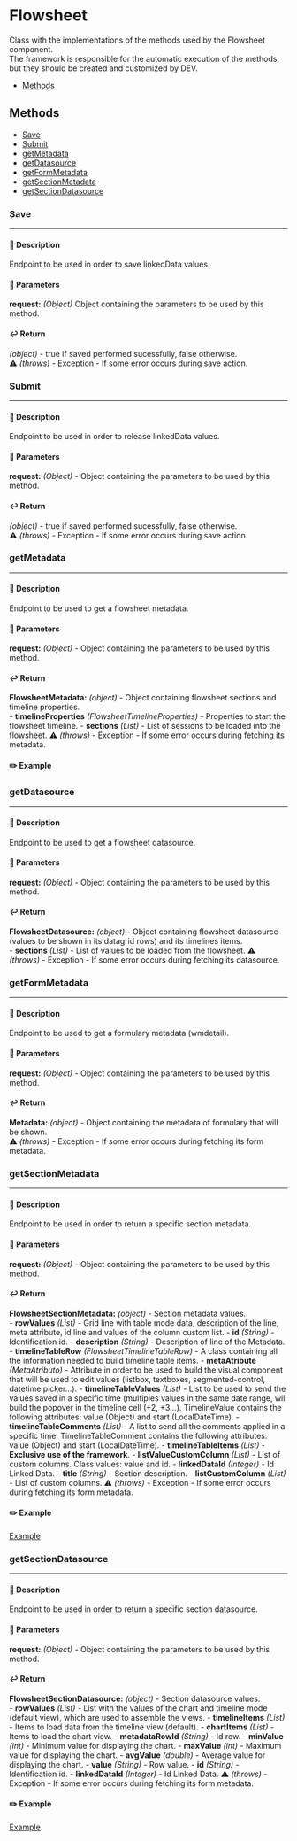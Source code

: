 # Flowsheet

Class with the implementations of the methods used by the Flowsheet component. <br />
The framework is responsible for the automatic execution of the methods, but they should be created and customized by DEV. <br />

- [Methods](#Methods)

## Methods
- [Save](#Save)
- [Submit](#Submit)
- [getMetadata](#getMetadata)
- [getDatasource](#getDatasource)
- [getFormMetadata](#getFormMetadata)
- [getSectionMetadata](#getSectionMetadata)
- [getSectionDatasource](#getSectionDatasource)


### Save
----
#### :page_with_curl: Description
Endpoint to be used in order to save linkedData values.

#### :bookmark_tabs: Parameters
**request:** _(Object)_  Object containing the parameters to be used by this method. <br />

#### :leftwards_arrow_with_hook: Return
_(object)_ - true if saved performed sucessfully, false otherwise. <br />
:warning: _(throws)_ - Exception - If some error occurs during save action.


### Submit
----
#### :page_with_curl: Description
Endpoint to be used in order to release linkedData values.

#### :bookmark_tabs: Parameters
**request:** _(Object)_ - Object containing the parameters to be used by this method. <br />

#### :leftwards_arrow_with_hook: Return
_(object)_ - true if saved performed sucessfully, false otherwise. <br />
:warning: _(throws)_ - Exception - If some error occurs during save action.


### getMetadata
----
#### :page_with_curl: Description
Endpoint to be used to get a flowsheet metadata.

#### :bookmark_tabs: Parameters
**request:** _(Object)_ - Object containing the parameters to be used by this method. <br />

#### :leftwards_arrow_with_hook: Return
**FlowsheetMetadata:** _(object)_ - Object containing flowsheet sections and timeline properties. <br />
    - **timelineProperties** _(FlowsheetTimelineProperties)_ - Properties to start the flowsheet timeline.
    - **sections** _(List<FlowsheetSectionMetadata>)_ - List of sessions to be loaded into the flowsheet.
:warning: _(throws)_ - Exception - If some error occurs during fetching its metadata.

#### :pencil2: Example

### getDatasource
----
#### :page_with_curl: Description
Endpoint to be used to get a flowsheet datasource.

#### :bookmark_tabs: Parameters
**request:** _(Object)_ - Object containing the parameters to be used by this method. <br />

#### :leftwards_arrow_with_hook: Return
**FlowsheetDatasource:** _(object)_ - Object containing flowsheet datasource (values to be shown in its datagrid rows) and its timelines items. <br />
    - **sections** _(List<FlowsheetSectionDatasource>)_ - List of values ​​to be loaded from the flowsheet.
:warning: _(throws)_ - Exception - If some error occurs during fetching its datasource.


### getFormMetadata
----
#### :page_with_curl: Description
Endpoint to be used to get a formulary metadata (wmdetail).

#### :bookmark_tabs: Parameters
**request:** _(Object)_ - Object containing the parameters to be used by this method. <br />

#### :leftwards_arrow_with_hook: Return
**Metadata:** _(object)_ - Object containing the metadata of formulary that will be shown. <br />
:warning: _(throws)_ - Exception - If some error occurs during fetching its form metadata.


### getSectionMetadata
----
#### :page_with_curl: Description
Endpoint to be used in order to return a specific section metadata.

#### :bookmark_tabs: Parameters
**request:** _(Object)_ - Object containing the parameters to be used by this method. <br />

#### :leftwards_arrow_with_hook: Return
**FlowsheetSectionMetadata:** _(object)_ - Section metadata values. <br />
    - **rowValues** _(List<FlowsheetMetadataRow>)_ - Grid line with table mode data, description of the line, meta attribute, id line and values of the column custom list.
        - **id** _(String)_ - Identification id.
        - **description** _(String)_ - Description of line of the Metadata.
        - **timelineTableRow** _(FlowsheetTimelineTableRow)_ - A class containing all the information needed to build timeline table items.
            - **metaAtribute** _(MetaAtributo)_ - Attribute in order to be used to build the visual component that will be used to edit values (listbox, textboxes, segmented-control, datetime picker...).
            - **timelineTableValues** _(List)_ - List to be used to send the values saved in a specific time (multiples values in the same date range, will build the popover in the timeline cell (+2, +3...). TimelineValue contains the following attributes: value (Object) and start (LocalDateTime).
            - **timelineTableComments** _(List)_ - A list to send all the comments applied in a specific time. TimelineTableComment contains the following attributes: value (Object) and start (LocalDateTime).
        - **timelineTableItems** _(List<TimelineTableDefaultItem>)_ - **Exclusive use of the framework**.
        - **listValueCustomColumn** _(List<TimelineCustomColumn>)_ - List of custom columns. Class values: value and id.
    - **linkedDataId** _(Integer)_ - Id Linked Data.
    - **title** _(String)_ - Section description.
    - **listCustomColumn** _(List<FlowsheetCustomColumn>)_ - List of custom columns.
:warning: _(throws)_ - Exception - If some error occurs during fetching its form metadata.

#### :pencil2: Example
[Example](https://github.com/philips-emr/tasy-framework-backend/blob/dev/tasy-legacy-samples/src/main/java/com/philips/tasy/app/tectes/tectesf1/flowsheet/TecTesF1FlowsheetAction.java#L86)<br />


### getSectionDatasource
----
#### :page_with_curl: Description
Endpoint to be used in order to return a specific section datasource.

#### :bookmark_tabs: Parameters
**request:** _(Object)_ - Object containing the parameters to be used by this method. <br />

#### :leftwards_arrow_with_hook: Return
**FlowsheetSectionDatasource:** _(object)_ - Section datasource values. <br />
    - **rowValues** _(List<FlowsheetDatasourceRow>)_ - List with the values ​​of the chart and timeline mode (default view), which are used to assemble the views.
        - **timelineItems** _(List<WTimelineItem>)_ - Items to load data from the timeline view (default).
        - **chartItems** _(List<WTimelineItem>)_ - Items to load the chart view.
        - **metadataRowId** _(String)_ - Id row.
        - **minValue** _(int)_ - Minimum value for displaying the chart.
        - **maxValue** _(int)_ - Maximum value for displaying the chart.
        - **avgValue** _(double)_ - Average value for displaying the chart.
        - **value** _(String)_ - Row value.
        - **id** _(String)_ - Identification id.
    - **linkedDataId** _(Integer)_ - Id Linked Data.
:warning: _(throws)_ - Exception - If some error occurs during fetching its form metadata.

#### :pencil2: Example
[Example](https://github.com/philips-emr/tasy-framework-backend/blob/dev/tasy-legacy-samples/src/main/java/com/philips/tasy/app/tectes/tectesf1/flowsheet/TecTesF1FlowsheetAction.java#L77)<br />
